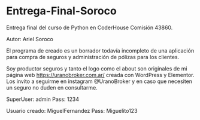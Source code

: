 # Entrega-Final-Soroco

Entrega final del curso de Python en CoderHouse Comisión 43860.

Autor: Ariel Soroco

El programa de creado es un borrador todavía incompleto de una aplicación para compra de seguros y administración de pólizas para los clientes.

Soy productor seguros y tanto el logo como el about son originales de mi página web https://uranobroker.com.ar/ creada con WordPress y Elementor. Los invito a seguirme en instagram @UranoBroker y en caso que necesiten un seguro no duden en consultarme.

SuperUser: admin
Pass: 1234

Usuario creado: MiguelFernandez
Pass: Miguelito123

